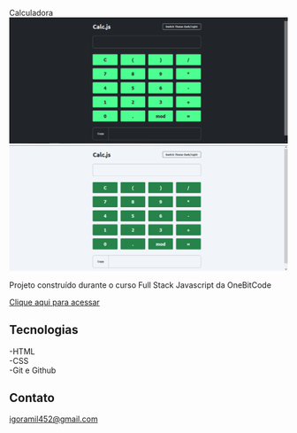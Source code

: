 Calculadora
![preview](./assets/CalculadoraDark.PNG)
![preview](./assets/CalculadoraLight.PNG)

Projeto construído durante o curso Full Stack Javascript da OneBitCode

[Clique aqui para acessar](https://igormolinals.github.io/Calculadora/)

## Tecnologias

-HTML
<br/>
-CSS
<br/>
-Git e Github

## Contato
igoramil452@gmail.com
